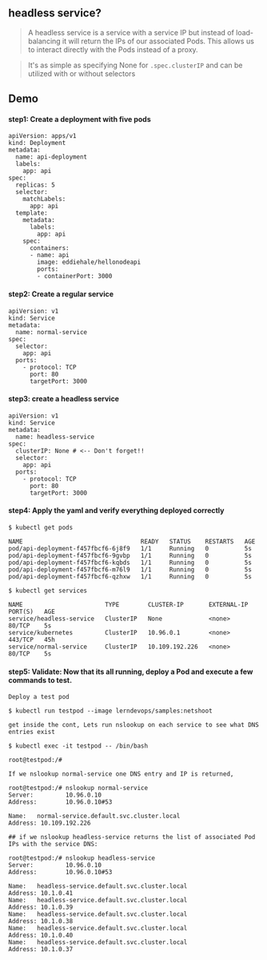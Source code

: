 ## headless service?

> A headless service is a service with a service IP but instead of load-balancing it will return the IPs of our associated Pods. This allows us to interact directly with the Pods instead of a proxy. 

> It's as simple as specifying None for `.spec.clusterIP` and can be utilized with or without selectors


## Demo

#### step1: Create a deployment with five pods
```
apiVersion: apps/v1
kind: Deployment
metadata:
  name: api-deployment
  labels:
    app: api
spec:
  replicas: 5
  selector:
    matchLabels:
      app: api
  template:
    metadata:
      labels:
        app: api
    spec:
      containers:
      - name: api
        image: eddiehale/hellonodeapi
        ports:
        - containerPort: 3000
```        

#### step2: Create a regular service

```
apiVersion: v1
kind: Service
metadata:
  name: normal-service
spec:
  selector:
    app: api
  ports:
    - protocol: TCP
      port: 80
      targetPort: 3000
 ```     
      
#### step3: create a headless service
```
apiVersion: v1
kind: Service
metadata:
  name: headless-service
spec:
  clusterIP: None # <-- Don't forget!!
  selector:
    app: api
  ports:
    - protocol: TCP
      port: 80
      targetPort: 3000
```      
      
#### step4: Apply the yaml and verify everything deployed correctly
```
$ kubectl get pods 

NAME                                 READY   STATUS    RESTARTS   AGE
pod/api-deployment-f457fbcf6-6j8f9   1/1     Running   0          5s
pod/api-deployment-f457fbcf6-9gvbp   1/1     Running   0          5s
pod/api-deployment-f457fbcf6-kqbds   1/1     Running   0          5s
pod/api-deployment-f457fbcf6-m76l9   1/1     Running   0          5s
pod/api-deployment-f457fbcf6-qzhxw   1/1     Running   0          5s
```
```
$ kubectl get services 

NAME                       TYPE        CLUSTER-IP       EXTERNAL-IP   PORT(S)   AGE
service/headless-service   ClusterIP   None             <none>        80/TCP    5s
service/kubernetes         ClusterIP   10.96.0.1        <none>        443/TCP   45h
service/normal-service     ClusterIP   10.109.192.226   <none>        80/TCP    5s
```

#### step5: Validate: Now that its all running, deploy a Pod and execute a few commands to test.

```
Deploy a test pod

$ kubectl run testpod --image lerndevops/samples:netshoot

get inside the cont, Lets run nslookup on each service to see what DNS entries exist

$ kubectl exec -it testpod -- /bin/bash 

root@testpod:/# 
```
```
If we nslookup normal-service one DNS entry and IP is returned, 

root@testpod:/# nslookup normal-service
Server:         10.96.0.10
Address:        10.96.0.10#53

Name:   normal-service.default.svc.cluster.local
Address: 10.109.192.226
```
```
## if we nslookup headless-service returns the list of associated Pod IPs with the service DNS:

root@testpod:/# nslookup headless-service
Server:         10.96.0.10
Address:        10.96.0.10#53

Name:   headless-service.default.svc.cluster.local
Address: 10.1.0.41
Name:   headless-service.default.svc.cluster.local
Address: 10.1.0.39
Name:   headless-service.default.svc.cluster.local
Address: 10.1.0.38
Name:   headless-service.default.svc.cluster.local
Address: 10.1.0.40
Name:   headless-service.default.svc.cluster.local
Address: 10.1.0.37
```
